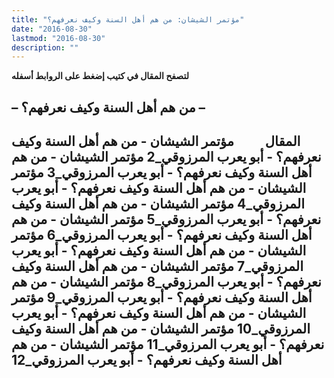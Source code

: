 ```yaml
---
title: "مؤتمر الشيشان: من هم أهل السنة وكيف نعرفهم؟"
date: "2016-08-30"
lastmod: "2016-08-30"
description: ""
---
```

**لتصفح المقال في كتيب إضغط على الروابط أسفله**

## **– من هم أهل السنة وكيف نعرفهم؟ –**

## المقال          مؤتمر الشيشان - من هم أهل السنة وكيف نعرفهم؟ - أبو يعرب المرزوقي_2 مؤتمر الشيشان - من هم أهل السنة وكيف نعرفهم؟ - أبو يعرب المرزوقي_3 مؤتمر الشيشان - من هم أهل السنة وكيف نعرفهم؟ - أبو يعرب المرزوقي_4 مؤتمر الشيشان - من هم أهل السنة وكيف نعرفهم؟ - أبو يعرب المرزوقي_5 مؤتمر الشيشان - من هم أهل السنة وكيف نعرفهم؟ - أبو يعرب المرزوقي_6 مؤتمر الشيشان - من هم أهل السنة وكيف نعرفهم؟ - أبو يعرب المرزوقي_7 مؤتمر الشيشان - من هم أهل السنة وكيف نعرفهم؟ - أبو يعرب المرزوقي_8 مؤتمر الشيشان - من هم أهل السنة وكيف نعرفهم؟ - أبو يعرب المرزوقي_9 مؤتمر الشيشان - من هم أهل السنة وكيف نعرفهم؟ - أبو يعرب المرزوقي_10 مؤتمر الشيشان - من هم أهل السنة وكيف نعرفهم؟ - أبو يعرب المرزوقي_11 مؤتمر الشيشان - من هم أهل السنة وكيف نعرفهم؟ - أبو يعرب المرزوقي_12

###